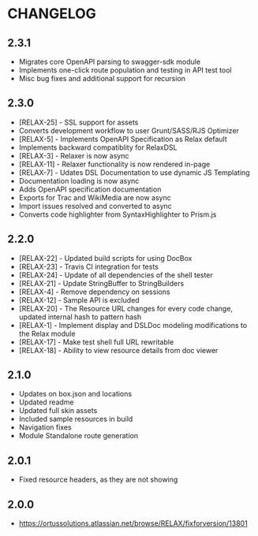 CHANGELOG
=========

## 2.3.1
* Migrates core OpenAPI parsing to swagger-sdk module
* Implements one-click route population and testing in API test tool
* Misc bug fixes and additional support for recursion

## 2.3.0
* [RELAX-25] - SSL support for assets
* Converts development workflow to user Grunt/SASS/RJS Optimizer
* [RELAX-5] - Implements OpenAPI Specification as Relax default
* Implements backward compatiblity for RelaxDSL
* [RELAX-3] - Relaxer is now async
* [RELAX-11] - Relaxer functionality is now rendered in-page
* [RELAX-7] - Udates DSL Documentation to use dynamic JS Templating
* Documentation loading is now async
* Adds OpenAPI specification documentation
* Exports for Trac and WikiMedia are now async
* Import issues resolved and converted to async
* Converts code highlighter from SyntaxHighlighter to Prism.js

## 2.2.0
* [RELAX-22] - Updated build scripts for using DocBox
* [RELAX-23] - Travis CI integration for tests
* [RELAX-24] - Update of all dependencies of the shell tester
* [RELAX-21] - Update StringBuffer to StringBuilders
* [RELAX-4] - Remove dependency on sessions
* [RELAX-12] - Sample API is excluded
* [RELAX-20] - The Resource URL changes for every code change, updated internal hash to pattern hash
* [RELAX-1] - Implement display and DSLDoc modeling modifications to the Relax module
* [RELAX-17] - Make test shell full URL rewritable
* [RELAX-18] - Ability to view resource details from doc viewer

## 2.1.0
* Updates on box.json and locations
* Updated readme
* Updated full skin assets
* Included sample resources in build
* Navigation fixes
* Module Standalone route generation

## 2.0.1
* Fixed resource headers, as they are not showing

## 2.0.0
* https://ortussolutions.atlassian.net/browse/RELAX/fixforversion/13801